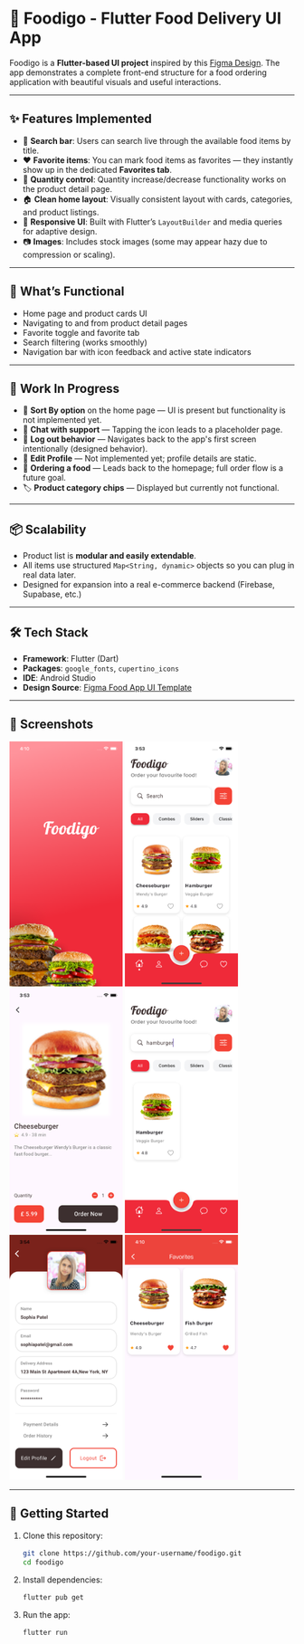 # 🍔 Foodigo - Flutter Food Delivery UI App

Foodigo is a **Flutter-based UI project** inspired by this [Figma Design](https://www.figma.com/design/bEUJBVy3bJ5dbP1LKSfp6h/Food-App-Design-UI-Template--Community-?node-id=0-1&p=f&t=lOXcUDUaEGKuXGK8-0). The app demonstrates a complete front-end structure for a food ordering application with beautiful visuals and useful interactions.

---

## ✨ Features Implemented

- 🔎 **Search bar**: Users can search live through the available food items by title.
- ❤️ **Favorite items**: You can mark food items as favorites — they instantly show up in the dedicated **Favorites tab**.
- 🧮 **Quantity control**: Quantity increase/decrease functionality works on the product detail page.
- 🏠 **Clean home layout**: Visually consistent layout with cards, categories, and product listings.
- 📱 **Responsive UI**: Built with Flutter’s `LayoutBuilder` and media queries for adaptive design.
- 📷 **Images**: Includes stock images (some may appear hazy due to compression or scaling).

---

## 🧪 What’s Functional

- Home page and product cards UI
- Navigating to and from product detail pages
- Favorite toggle and favorite tab
- Search filtering (works smoothly)
- Navigation bar with icon feedback and active state indicators

---

## 🚧 Work In Progress

- 🔄 **Sort By option** on the home page — UI is present but functionality is not implemented yet.
- 💬 **Chat with support** — Tapping the icon leads to a placeholder page.
- 🚪 **Log out behavior** — Navigates back to the app's first screen intentionally (designed behavior).
- 🧑 **Edit Profile** — Not implemented yet; profile details are static.
- 🛒 **Ordering a food** — Leads back to the homepage; full order flow is a future goal.
- 🏷️ **Product category chips** — Displayed but currently not functional.

---

## 📦 Scalability

- Product list is **modular and easily extendable**.
- All items use structured `Map<String, dynamic>` objects so you can plug in real data later.
- Designed for expansion into a real e-commerce backend (Firebase, Supabase, etc.)

---

## 🛠️ Tech Stack

- **Framework**: Flutter (Dart)
- **Packages**: `google_fonts`, `cupertino_icons`
- **IDE**: Android Studio
- **Design Source**: [Figma Food App UI Template](https://www.figma.com/design/bEUJBVy3bJ5dbP1LKSfp6h/Food-App-Design-UI-Template--Community-?node-id=0-1&p=f&t=lOXcUDUaEGKuXGK8-0)

---

## 📸 Screenshots

<p float="left">
  <img src="images/screenshots/Splash.png" alt="Splash Screen" width="200" />
  <img src="images/screenshots/HomePage.png" alt="Home Page" width="200" />
  <img src="images/screenshots/Product.png" alt="Product Page" width="200" />
  <img src="images/screenshots/Search.png" alt="Search bar" width="200" />
  <img src="images/screenshots/Profile.png" alt="Profile Page" width="200" />
  <img src="images/screenshots/Favourite.png" alt="Favourite Page" width="200" />
</p>

---

## 🚀 Getting Started

1. Clone this repository:
   ```bash
   git clone https://github.com/your-username/foodigo.git
   cd foodigo

2. Install dependencies:
   ```bash
   flutter pub get

3. Run the app:
   ```bash
   flutter run
